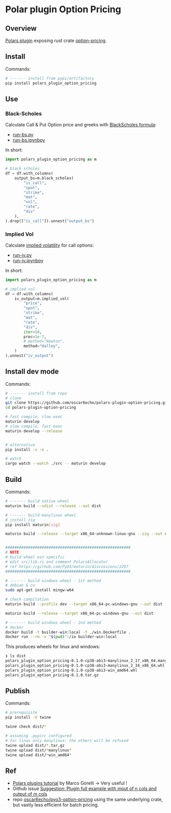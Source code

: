 # Polar plugin Option Pricing

## Overview

[Polars plugin](https://docs.pola.rs/user-guide/expressions/plugins/) exposing rust crate [option-pricing](https://crates.io/crates/option-pricing).

## Install

Commands:

```sh
# ------- install from pypi/artifactory
pip install polars_plugin_option_pricing
```

## Use

### Black-Scholes

Calculate Call & Put Option price and greeks with [BlackScholes formula](https://en.wikipedia.org/wiki/Black%E2%80%93Scholes_model):

+ [run-bs.py](./test/run-bs.py)
+ [run-bs.ipynbpy](./test/run-bs.ipynb)

In short:

```py
import polars_plugin_option_pricing as m

# black scholes
df = df.with_columns(
    output_bs=m.black_scholes(
        "is_call", 
        "spot", 
        "strike", 
        "mat", 
        "vol", 
        "rate", 
        "div"
    ),
).drop(["is_call"]).unnest("output_bs")
```

### Implied Vol

Calculate [implied volatility](https://en.wikipedia.org/wiki/Implied_volatility) for call options:

+ [run-iv.py](./test/run-iv.py)
+ [run-iv.ipynbpy](./test/run-iv.ipynb)

In short:

```py
import polars_plugin_option_pricing as m

# implied vol
df = df.with_columns(
    iv_output=m.implied_vol(
        "price",
        "spot",
        "strike",
        "mat",
        "rate",
        "div",
        iter=10,
        prec=1e-7,
        # method="Newton",
        method="Halley",
    )
).unnest("iv_output")
```

## Install dev mode

Commands:

```sh
# ------- install from repo
# clone
git clone https://github.com/oscar6echo/polars-plugin-option-pricing.git
cd polars-plugin-option-pricing

# fast compile, slow exec
maturin develop
# slow compile, fast exec
maturin develop --release


# alternative
pip install -v -e .

# watch 
cargo watch --watch ./src -- maturin develop
```

## Build

Commands:

```sh
# ------- build native wheel
maturin build --sdist --release --out dist

# ------- build manylinux wheel
# install zig
pip install maturin[zig]

maturin build --release --target x86_64-unknown-linux-gnu --zig --out dist


#######################################################
# NOTE
# build wheel win specific
# edit src/lib.rs and comment PolarsAllocator 
# ref https://github.com/PyO3/maturin/discussions/2297
#######################################################

# ------- build windows wheel - 1st method
# debian & co
sudo apt-get install mingw-w64

# check compilation
maturin build --profile dev --target x86_64-pc-windows-gnu --out dist

maturin build --release --target x86_64-pc-windows-gnu --out dist

# ------- build windows wheel - 2nd method
# docker
docker build -t builder-win:local -f ./win.Dockerfile .
docker run --rm -v "$(pwd)":/io builder-win:local

```

This produces wheels for linux and windows:

```sh
❯ ls dist
polars_plugin_option_pricing-0.1.0-cp38-abi3-manylinux_2_17_x86_64.manylinux2014_x86_64.whl
polars_plugin_option_pricing-0.1.0-cp38-abi3-manylinux_2_34_x86_64.whl
polars_plugin_option_pricing-0.1.0-cp38-abi3-win_amd64.whl
polars_plugin_option_pricing-0.1.0.tar.gz
```

## Publish

Commands:

```sh
# prerequisite
pip install -U twine

twine check dist/*

# assuming .pypirc configured
# for linux only manylinux: the others will be refused
twine upload dist/*.tar.gz
twine upload dist/*manylinux*
twine upload dist/*win_amd64*
```

## Ref

+ [Polars plugins tutorial](https://marcogorelli.github.io/polars-plugins-tutorial/) by Marco Gorelli -> Very useful !
+ Github issue [Suggestion: Plugin full example with input of n cols and output of m cols](https://github.com/MarcoGorelli/polars-plugins-tutorial/issues/58)
+ repo [oscar6echo/pyo3-option-pricing](https://github.com/oscar6echo/pyo3-option-pricing) using the same underlying crate, but vastly less efficient for batch pricing.
